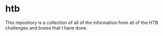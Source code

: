 # htb
This repository is a collection of all of the information from all of the HTB challenges and boxes that I have done.
